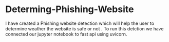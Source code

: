 # Determing-Phishing-Website

I have created a Phishing website detection which will help the user to determine weather the website is safe or not .
To run this detction we have connected our jupyter notebook to fast api using uvicorn.
